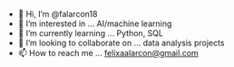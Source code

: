 - 👋 Hi, I’m @falarcon18
- 👀 I’m interested in ... AI/machine learning
- 🌱 I’m currently learning ... Python, SQL
- 💞️ I’m looking to collaborate on ... data analysis projects
- 📫 How to reach me ... felixaalarcon@gmail.com

<!---
falarcon18/falarcon18 is a ✨ special ✨ repository because its `README.md` (this file) appears on your GitHub profile.
You can click the Preview link to take a look at your changes.
--->
